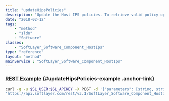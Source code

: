 ```yaml
---
title: "updateHipsPolicies"
description: "Update the Host IPS policies. To retrieve valid policy options you must use the provided relationships. "
date: "2018-02-12"
tags:
    - "method"
    - "sldn"
    - "Software"
classes:
    - "SoftLayer_Software_Component_HostIps"
type: "reference"
layout: "method"
mainService : "SoftLayer_Software_Component_HostIps"
---
```


### [REST Example](#updateHipsPolicies-example) <a href="/article/rest/"><i class="fas fa-question"></i></a> {#updateHipsPolicies-example .anchor-link} 
```bash
curl -g -u $SL_USER:$SL_APIKEY -X POST -d '{"parameters": [string, string, string, string, string, string, string]}' \
'https://api.softlayer.com/rest/v3.1/SoftLayer_Software_Component_HostIps/{SoftLayer_Software_Component_HostIpsID}/updateHipsPolicies'
```

